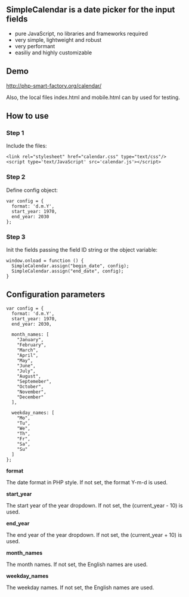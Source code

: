 ## SimpleCalendar is a date picker for the input fields

- pure JavaScript, no libraries and frameworks required
- very simple, lightweight and robust
- very performant
- easiliy and highly customizable

## Demo

http://php-smart-factory.org/calendar/

Also, the local files index.html and mobile.html can bу used for testing.

## How to use

### Step 1

Include the files:

```
<link rel="stylesheet" href="calendar.css" type="text/css"/>
<script type='text/JavaScript' src='calendar.js'></script>
```

### Step 2

Define config object:

```
var config = {
  format: 'd.m.Y',
  start_year: 1970,
  end_year: 2030
};
```

### Step 3

Init the fields passing the field ID string or the object variable:

```
window.onload = function () {
  SimpleCalendar.assign("begin_date", config);
  SimpleCalendar.assign("end_date", config);
}
```

## Configuration parameters

```
var config = {
  format: 'd.m.Y',
  start_year: 1970,
  end_year: 2030,
  
  month_names: [
    "January",
    "February",
    "March",
    "April",
    "May",
    "June",
    "July",
    "August",
    "Septemeber",
    "October",
    "November",
    "December"
  ],
  
  weekday_names: [
    "Mo",
    "Tu",
    "We",
    "Th",
    "Fr",
    "Sa",
    "Su"
  ]
};
```

**format**

The date format in PHP style. If not set, the format Y-m-d is used.

**start_year**

The start year of the year dropdown. If not set, the (current_year - 10) is used.

**end_year**

The end year of the year dropdown. If not set, the (current_year + 10) is used.

**month_names**

The month names. If not set, the English names are used.

**weekday_names**

The weekday names. If not set, the English names are used.

